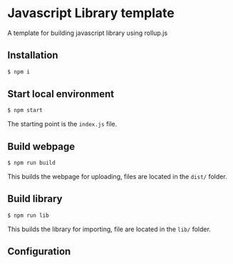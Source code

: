 # Javascript Library template

A template for building javascript library using rollup.js

## Installation

```sh
$ npm i
```

## Start local environment

```sh
$ npm start
```

The starting point is the `index.js` file.

## Build webpage

```sh
$ npm run build
```

This builds the webpage for uploading, files are located in the `dist/` folder.

## Build library

```sh
$ npm run lib
```

This builds the library for importing, file are located in the `lib/` folder.

## Configuration
